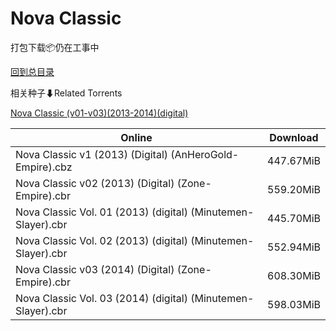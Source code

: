 # Nova Classic

打包下载📦仍在工事中

[回到总目录](/Catalogs.md)







相关种子⬇Related Torrents

[Nova Classic (v01-v03)(2013-2014)(digital)](https://github.com/alicewish/markdown/blob/master/torrent/Nova-Classic--v01-v03--2013-2014--digital.md)

Online | Download
--- | ---
Nova Classic v1 (2013) (Digital) (AnHeroGold-Empire).cbz | 447.67MiB
Nova Classic v02 (2013) (Digital) (Zone-Empire).cbr | 559.20MiB
Nova Classic Vol. 01 (2013) (digital) (Minutemen-Slayer).cbr | 445.70MiB
Nova Classic Vol. 02 (2013) (digital) (Minutemen-Slayer).cbr | 552.94MiB
Nova Classic v03 (2014) (Digital) (Zone-Empire).cbr | 608.30MiB
Nova Classic Vol. 03 (2014) (digital) (Minutemen-Slayer).cbr | 598.03MiB